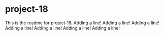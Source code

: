 # project-18

This is the readme for project-18.
Adding a line!
Adding a line!
Adding a line!
Adding a line!
Adding a line!
Adding a line!
Adding a line!
